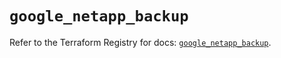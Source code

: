 # `google_netapp_backup`

Refer to the Terraform Registry for docs: [`google_netapp_backup`](https://registry.terraform.io/providers/hashicorp/google-beta/6.5.0/docs/resources/google_netapp_backup).
